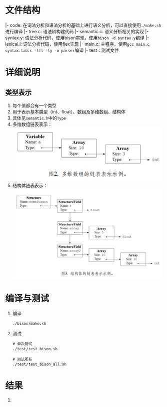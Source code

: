 # 文件结构
|- code: 在词法分析和语法分析的基础上进行语义分析，可以直接使用`./make.sh`进行编译
    |- tree.c: 语法树构建代码
    |- semantic.c: 语义分析相关的实现
    |- syntax.y: 语法分析代码，使用bison实现，使用`bison -d syntax.y`编译
    |- lexical.l: 词法分析代码，使用flex实现
    |- main.c: 主程序，使用`gcc main.c syntax.tab.c -lfl -ly -o parser`编译
|- test：测试文件

# 详细说明
## 类型表示
1. 每个值都会有一个类型 
2. 用于表示基本类型（int、float）、数组及多维数组、结构体
3. 具体见`semantic.h`中的`Type`
4. 多维数组链表表示：![](./image/array.jpg)
5. 结构体链表表示：![](./image/struct.jpg)

# 编译与测试
1. 编译
    ```
    ./bison/make.sh
    ```
2. 测试
    ```
    # 单次测试
    ./test/test_bison.sh

    # 测试所有
    ./test/test_bison_all.sh
    ```

# 结果
1. 
